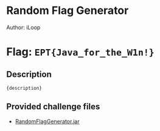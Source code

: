 # Random Flag Generator
Author: iLoop

# Flag: `EPT{Java_for_the_W1n!}`
## Description
```
{description}
```

## Provided challenge files
* [RandomFlagGenerator.jar](RandomFlagGenerator.jar)
